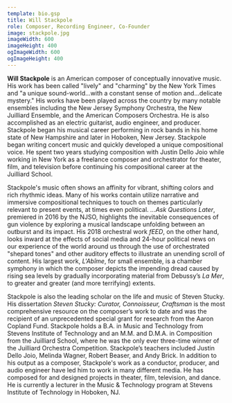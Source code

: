 ```yaml
---
template: bio.gsp
title: Will Stackpole
role: Composer, Recording Engineer, Co-Founder
image: stackpole.jpg
imageWidth: 600
imageHeight: 400
ogImageWidth: 600
ogImageHeight: 400
---
```


**Will Stackpole** is an American composer of conceptually innovative music. His work has been called "lively" and "charming" by the New York Times and "a unique sound-world...with a constant sense of motion and...delicate mystery." His works have been played across the country by many notable ensembles including the New Jersey Symphony Orchestra, the New Juilliard Ensemble, and the American Composers Orchestra. He is also accomplished as an electric guitarist, audio engineer, and producer. Stackpole began his musical career performing in rock bands in his home state of New Hampshire and later in Hoboken, New Jersey. Stackpole began writing concert music and quickly developed a unique compositional voice. He spent two years studying composition with Justin Dello Joio while working in New York as a freelance composer and orchestrator for theater, film, and television before continuing his compositional career at the Juilliard School.

Stackpole's music often shows an affinity for vibrant, shifting colors and rich rhythmic ideas. Many of his works contain utilize narrative and immersive compositional techniques to touch on themes particularly relevant to present events, at times even political. *...Ask Questions Later*, premiered in 2016 by the NJSO, highlights the inevitable consequences of gun violence by exploring a musical landscape unfolding between an outburst and its impact. His 2018 orchestral work *fEED*, on the other hand, looks inward at the effects of social media and 24-hour political news on our experience of the world around us through the use of orchestrated "shepard tones" and other auditory effects to illustrate an unending scroll of content. His largest work, _L'Abîme_, for small ensemble, is a chamber symphony in which the composer depicts the impending dread caused by rising sea levels by gradually incorporating material from Debussy’s _La Mer_, to greater and greater (and more terrifying) extents.

Stackpole is also the leading scholar on the life and music of Steven Stucky. His dissertation _Steven Stucky: Curator, Connoisseur, Craftsman_ is the most comprehensive resource on the composer’s work to date and was the recipient of an unprecedented special grant for research from the Aaron Copland Fund. Stackpole holds a B.A. in Music and Technology from Stevens Institute of Technology and an M.M. and D.M.A. in Composition from the Juilliard School, where he was the only ever three-time winner of the Juilliard Orchestra Competition. Stackpole’s teachers included Justin Dello Joio, Melinda Wagner, Robert Beaser, and Andy Brick. In addition to his output as a composer, Stackpole's work as a conductor, producer, and audio engineer have led him to work in many different media. He has composed for and designed projects in theater, film, television, and dance. He is currently a lecturer in the Music & Technology program at Stevens Institute of Technology in Hoboken, NJ.
